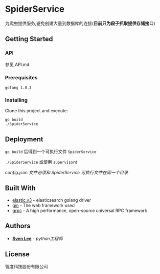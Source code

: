 # SpiderService

为爬虫提供服务,避免创建大量到数据库的连接(**目前只为段子抓取提供存储接口**)

## Getting Started

### API

参见 API.md

### Prerequisites

`golang 1.8.3`

### Installing

Clone this project and execute: 

```
go build
./SpiderService
```

## Deployment

`go build` 后得到一个可执行文件 `SpiderService`

`./SpiderService` 或使用 `supervisord`

*config.json 文件必须和 SpiderService 可执行文件在同一个目录*

## Built With

* [elastic.v3](https://github.com/olivere/elastic) - elasticsearch golang driver
* [gin](https://github.com/gin-gonic/gin) - The web framework used
* [grpc](https://google.golang.org/grpc) - A high performance, open-source universal RPC framework

## Authors

* **[Sven Lee](https://github.com/lixianyang)** - *python工程师*

## License

智度科技股份有限公司
